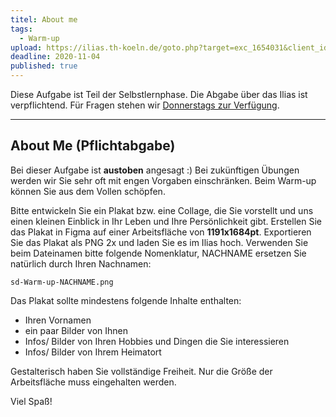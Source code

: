 ```yaml
---
titel: About me
tags: 
  - Warm-up
upload: https://ilias.th-koeln.de/goto.php?target=exc_1654031&client_id=ILIAS_FH_Koeln
deadline: 2020-11-04
published: true
---
```


Diese Aufgabe ist Teil der Selbstlernphase. Die Abgabe über das Ilias ist verpflichtend. Für Fragen stehen wir [Donnerstags zur Verfügung](https://th-koeln.github.io/mi-bachelor-screendesign/lehrveranstaltungen/010-selbstlernphase/).

---

## About Me (Pflichtabgabe)

Bei dieser Aufgabe ist **austoben** angesagt :) Bei zukünftigen Übungen werden wir Sie sehr oft mit engen Vorgaben einschränken. Beim Warm-up können Sie aus dem Vollen schöpfen.

Bitte entwickeln Sie ein Plakat bzw. eine Collage, die Sie vorstellt und uns einen kleinen Einblick in Ihr Leben und Ihre Persönlichkeit gibt. Erstellen Sie das Plakat in Figma auf einer Arbeitsfläche von **1191x1684pt**. Exportieren Sie das Plakat als PNG 2x und laden Sie es im Ilias hoch. Verwenden Sie beim Dateinamen bitte folgende Nomenklatur, NACHNAME ersetzen Sie natürlich durch Ihren Nachnamen:

```sd-Warm-up-NACHNAME.png```

Das Plakat sollte mindestens folgende Inhalte enthalten:
- Ihren Vornamen
- ein paar Bilder von Ihnen
- Infos/ Bilder von Ihren Hobbies und Dingen die Sie interessieren
- Infos/ Bilder von Ihrem Heimatort

Gestalterisch haben Sie vollständige Freiheit. Nur die Größe der Arbeitsfläche muss eingehalten werden.

Viel Spaß!
